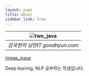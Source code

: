 ```yaml
---
layout: page
title: About
sidebar_link: true
---
```


|![two_java]({{site.baseurl}}/imgs/two_java.jpg)|
|:--:|
|*김국현의 낭만IT goodhyun.com*|

[image_issue](http://blog.davidebbo.com/2014/11/using-issues-for-github-pages-screenshots.html)

Deep learinig, NLP 공부하는 학생입니다.